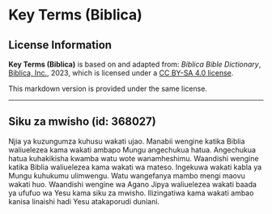 # Key Terms (Biblica)

## License Information

**Key Terms (Biblica)** is based on and adapted from: _Biblica Bible Dictionary_, [Biblica, Inc.](https://www.biblica.com/), 2023, which is licensed under a [CC BY-SA 4.0 license](https://creativecommons.org/licenses/by-sa/4.0/legalcode.en).

This markdown version is provided under the same license.



--------------------------------

## Siku za mwisho (id: 368027)

Njia ya kuzungumza kuhusu wakati ujao. Manabii wengine katika Biblia waliuelezea kama wakati ambapo Mungu angechukua hatua. Angechukua hatua kuhakikisha kwamba watu wote wanamheshimu. Waandishi wengine katika Biblia waliuelezea kama wakati wa mateso. Ingekuwa wakati kabla ya Mungu kuhukumu ulimwengu. Watu wangefanya mambo mengi maovu wakati huo. Waandishi wengine wa Agano Jipya waliuelezea wakati baada ya ufufuo wa Yesu kama siku za mwisho. Ilizingatiwa kama wakati ambao kanisa linaishi hadi Yesu atakaporudi duniani.


